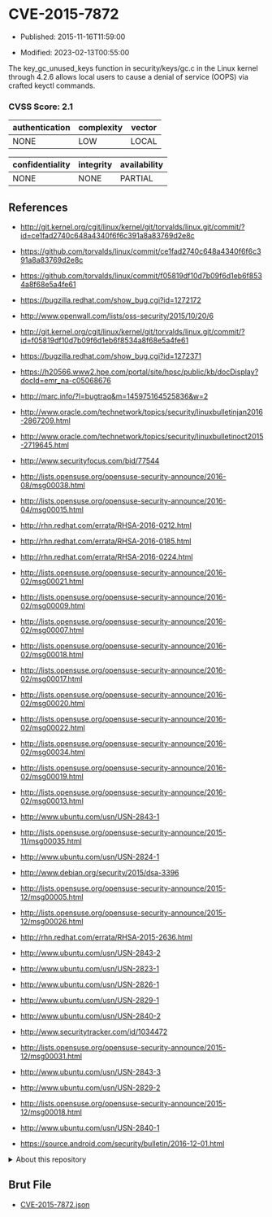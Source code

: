 # CVE-2015-7872

- Published: 2015-11-16T11:59:00

- Modified: 2023-02-13T00:55:00

The key_gc_unused_keys function in security/keys/gc.c in the Linux kernel through 4.2.6 allows local users to cause a denial of service (OOPS) via crafted keyctl commands.

### CVSS Score: **2.1**

| authentication | complexity | vector |
| --- | --- | --- |
| NONE | LOW | LOCAL |

| confidentiality | integrity | availability |
| --- | --- | --- |
| NONE | NONE | PARTIAL |

## References

* http://git.kernel.org/cgit/linux/kernel/git/torvalds/linux.git/commit/?id=ce1fad2740c648a4340f6f6c391a8a83769d2e8c

* https://github.com/torvalds/linux/commit/ce1fad2740c648a4340f6f6c391a8a83769d2e8c

* https://github.com/torvalds/linux/commit/f05819df10d7b09f6d1eb6f8534a8f68e5a4fe61

* https://bugzilla.redhat.com/show_bug.cgi?id=1272172

* http://www.openwall.com/lists/oss-security/2015/10/20/6

* http://git.kernel.org/cgit/linux/kernel/git/torvalds/linux.git/commit/?id=f05819df10d7b09f6d1eb6f8534a8f68e5a4fe61

* https://bugzilla.redhat.com/show_bug.cgi?id=1272371

* https://h20566.www2.hpe.com/portal/site/hpsc/public/kb/docDisplay?docId=emr_na-c05068676

* http://marc.info/?l=bugtraq&m=145975164525836&w=2

* http://www.oracle.com/technetwork/topics/security/linuxbulletinjan2016-2867209.html

* http://www.oracle.com/technetwork/topics/security/linuxbulletinoct2015-2719645.html

* http://www.securityfocus.com/bid/77544

* http://lists.opensuse.org/opensuse-security-announce/2016-08/msg00038.html

* http://lists.opensuse.org/opensuse-security-announce/2016-04/msg00015.html

* http://rhn.redhat.com/errata/RHSA-2016-0212.html

* http://rhn.redhat.com/errata/RHSA-2016-0185.html

* http://rhn.redhat.com/errata/RHSA-2016-0224.html

* http://lists.opensuse.org/opensuse-security-announce/2016-02/msg00021.html

* http://lists.opensuse.org/opensuse-security-announce/2016-02/msg00009.html

* http://lists.opensuse.org/opensuse-security-announce/2016-02/msg00007.html

* http://lists.opensuse.org/opensuse-security-announce/2016-02/msg00018.html

* http://lists.opensuse.org/opensuse-security-announce/2016-02/msg00017.html

* http://lists.opensuse.org/opensuse-security-announce/2016-02/msg00020.html

* http://lists.opensuse.org/opensuse-security-announce/2016-02/msg00022.html

* http://lists.opensuse.org/opensuse-security-announce/2016-02/msg00034.html

* http://lists.opensuse.org/opensuse-security-announce/2016-02/msg00019.html

* http://lists.opensuse.org/opensuse-security-announce/2016-02/msg00013.html

* http://www.ubuntu.com/usn/USN-2843-1

* http://lists.opensuse.org/opensuse-security-announce/2015-11/msg00035.html

* http://www.ubuntu.com/usn/USN-2824-1

* http://www.debian.org/security/2015/dsa-3396

* http://lists.opensuse.org/opensuse-security-announce/2015-12/msg00005.html

* http://lists.opensuse.org/opensuse-security-announce/2015-12/msg00026.html

* http://rhn.redhat.com/errata/RHSA-2015-2636.html

* http://www.ubuntu.com/usn/USN-2843-2

* http://www.ubuntu.com/usn/USN-2823-1

* http://www.ubuntu.com/usn/USN-2826-1

* http://www.ubuntu.com/usn/USN-2829-1

* http://www.ubuntu.com/usn/USN-2840-2

* http://www.securitytracker.com/id/1034472

* http://lists.opensuse.org/opensuse-security-announce/2015-12/msg00031.html

* http://www.ubuntu.com/usn/USN-2843-3

* http://www.ubuntu.com/usn/USN-2829-2

* http://lists.opensuse.org/opensuse-security-announce/2015-12/msg00018.html

* http://www.ubuntu.com/usn/USN-2840-1

* https://source.android.com/security/bulletin/2016-12-01.html

<details>
<summary>About this repository</summary> 

  This repository is part of the project [Live Hack CVE](https://github.com/Live-Hack-CVE). Main website can be found [www.live-hack.org](https://www.live-hack.org) 
  
  Made by [Sn0wAlice](https://github.com/Sn0wAlice) for the people that care about security and need to have a feed of the latest CVEs. Hope you enjoy it, don't forget to star the repo and follow me on [Twitter](https://twitter.com/Sn0wAlice) and [Github](https://github.com/Sn0wAlice). And that is my [personnal website](https://www.alice-snow.me/)

  - [Home Page](https://github.com/Live-Hack-CVE)
  - [Framework](https://github.com/Live-Hack-CVE/cve-framework)
  - [CVE database](https://github.com/Live-Hack-CVE/full_database)
  - [Changelog](https://github.com/Live-Hack-CVE/Changelog)
</details>

## Brut File

* [CVE-2015-7872.json](https://raw.githubusercontent.com/Live-Hack-CVE/full_database/main/cves/2015/CVE-2015-7872.json)

